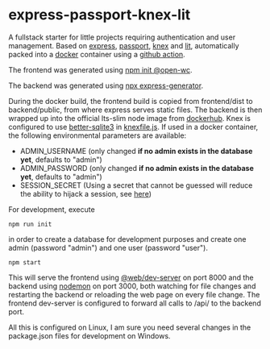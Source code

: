 # express-passport-knex-lit

A fullstack starter for little projects requiring authentication and user management. Based on [express](https://expressjs.com), [passport](https://www.passportjs.org/), [knex](https://knexjs.org/) and [lit](https://lit.dev/), automatically packed into a [docker](https://www.docker.com/) container using a [github action](https://github.com/features/actions).  

The frontend was generated using [npm init @open-wc](https://github.com/open-wc/create).

The backend was generated using [npx express-generator](https://github.com/expressjs/generator).

During the docker build, the frontend build is copied from frontend/dist to backend/public, from where express serves static files. The backend is then wrapped up into the official lts-slim node image from [dockerhub](https://hub.docker.com/_/node). Knex is configured to use [better-sqlite3](https://github.com/WiseLibs/better-sqlite3) in [knexfile.js](https://github.com/rednil/express-passport-knex-lit/blob/main/backend/knexfile.js). If used in a docker container, the following environmental parameters are available:

* ADMIN_USERNAME (only changed **if no admin exists in the database yet**, defaults to "admin")
* ADMIN_PASSWORD (only changed **if no admin exists in the database yet**, defaults to "admin")
* SESSION_SECRET (Using a secret that cannot be guessed will reduce the ability to hijack a session, see [here](http://expressjs.com/en/resources/middleware/session.html))

For development, execute
```
npm run init
```
in order to create a database for development purposes and create one admin (password "admin") and one user (password "user").

```
npm start
```
This will serve the frontend using [@web/dev-server](https://modern-web.dev/docs/dev-server/overview/) on port 8000 and the backend using [nodemon](https://nodemon.io/) on port 3000, both watching for file changes and restarting the backend or reloading the web page on every file change. The frontend dev-server is configured to forward all calls to /api/ to the backend port.

All this is configured on Linux, I am sure you need several changes in the package.json files for development on Windows.
